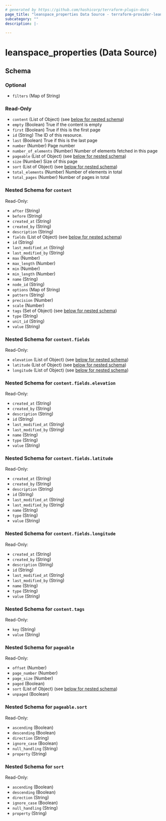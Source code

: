 ```yaml
---
# generated by https://github.com/hashicorp/terraform-plugin-docs
page_title: "leanspace_properties Data Source - terraform-provider-leanspace"
subcategory: ""
description: |-
  
---
```


# leanspace_properties (Data Source)





<!-- schema generated by tfplugindocs -->
## Schema

### Optional

- `filters` (Map of String)

### Read-Only

- `content` (List of Object) (see [below for nested schema](#nestedatt--content))
- `empty` (Boolean) True if the content is empty
- `first` (Boolean) True if this is the first page
- `id` (String) The ID of this resource.
- `last` (Boolean) True if this is the last page
- `number` (Number) Page number
- `number_of_elements` (Number) Number of elements fetched in this page
- `pageable` (List of Object) (see [below for nested schema](#nestedatt--pageable))
- `size` (Number) Size of this page
- `sort` (List of Object) (see [below for nested schema](#nestedatt--sort))
- `total_elements` (Number) Number of elements in total
- `total_pages` (Number) Number of pages in total

<a id="nestedatt--content"></a>
### Nested Schema for `content`

Read-Only:

- `after` (String)
- `before` (String)
- `created_at` (String)
- `created_by` (String)
- `description` (String)
- `fields` (List of Object) (see [below for nested schema](#nestedobjatt--content--fields))
- `id` (String)
- `last_modified_at` (String)
- `last_modified_by` (String)
- `max` (Number)
- `max_length` (Number)
- `min` (Number)
- `min_length` (Number)
- `name` (String)
- `node_id` (String)
- `options` (Map of String)
- `pattern` (String)
- `precision` (Number)
- `scale` (Number)
- `tags` (Set of Object) (see [below for nested schema](#nestedobjatt--content--tags))
- `type` (String)
- `unit_id` (String)
- `value` (String)

<a id="nestedobjatt--content--fields"></a>
### Nested Schema for `content.fields`

Read-Only:

- `elevation` (List of Object) (see [below for nested schema](#nestedobjatt--content--fields--elevation))
- `latitude` (List of Object) (see [below for nested schema](#nestedobjatt--content--fields--latitude))
- `longitude` (List of Object) (see [below for nested schema](#nestedobjatt--content--fields--longitude))

<a id="nestedobjatt--content--fields--elevation"></a>
### Nested Schema for `content.fields.elevation`

Read-Only:

- `created_at` (String)
- `created_by` (String)
- `description` (String)
- `id` (String)
- `last_modified_at` (String)
- `last_modified_by` (String)
- `name` (String)
- `type` (String)
- `value` (String)


<a id="nestedobjatt--content--fields--latitude"></a>
### Nested Schema for `content.fields.latitude`

Read-Only:

- `created_at` (String)
- `created_by` (String)
- `description` (String)
- `id` (String)
- `last_modified_at` (String)
- `last_modified_by` (String)
- `name` (String)
- `type` (String)
- `value` (String)


<a id="nestedobjatt--content--fields--longitude"></a>
### Nested Schema for `content.fields.longitude`

Read-Only:

- `created_at` (String)
- `created_by` (String)
- `description` (String)
- `id` (String)
- `last_modified_at` (String)
- `last_modified_by` (String)
- `name` (String)
- `type` (String)
- `value` (String)



<a id="nestedobjatt--content--tags"></a>
### Nested Schema for `content.tags`

Read-Only:

- `key` (String)
- `value` (String)



<a id="nestedatt--pageable"></a>
### Nested Schema for `pageable`

Read-Only:

- `offset` (Number)
- `page_number` (Number)
- `page_size` (Number)
- `paged` (Boolean)
- `sort` (List of Object) (see [below for nested schema](#nestedobjatt--pageable--sort))
- `unpaged` (Boolean)

<a id="nestedobjatt--pageable--sort"></a>
### Nested Schema for `pageable.sort`

Read-Only:

- `ascending` (Boolean)
- `descending` (Boolean)
- `direction` (String)
- `ignore_case` (Boolean)
- `null_handling` (String)
- `property` (String)



<a id="nestedatt--sort"></a>
### Nested Schema for `sort`

Read-Only:

- `ascending` (Boolean)
- `descending` (Boolean)
- `direction` (String)
- `ignore_case` (Boolean)
- `null_handling` (String)
- `property` (String)


